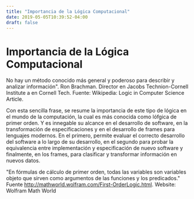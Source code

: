 ```yaml
---
title: "Importancia de la Lógica Computacional"
date: 2019-05-05T10:39:52-04:00
draft: false
---
```

# Importancia de la Lógica Computacional

No hay un método conocido más general y poderoso para describir y analizar información". Ron Brachman. Director en Jacobs Technion-Cornell Institute a en Cornell Tech. Fuente: Wikipedia: Logic in Computer Science Article.

Con esta sencilla frase, se resume la importancia de este tipo de lógica en el mundo de la computación, la cual es más conocida como lófgica de primer orden. Y es innegable su alcance en el desarrollo de software, en la transformación de especificaciones y en el desarrollo de frames para lenguajes modernos. En el primero, permite evaluar el correcto desarrollo del software a lo largo de su desarrollo, en el segundo para probar la equivalencia entre implementación y especificación de nuevo software y finalmente, en los frames, para clasificar y transformar información en nuevos datos.

"En fórmulas de cálculo de primer orden, todas las variables son variables objeto que sirven como argumentos de las funciones y los predicados." Fuente http://mathworld.wolfram.com/First-OrderLogic.html. Website: Wolfram Math World



